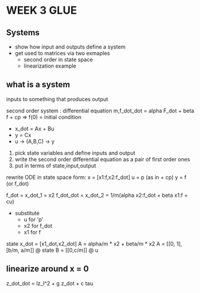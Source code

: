 # WEEK 3 GLUE

## Systems

- show how input and outputs define a system
- get used to matrices via two exmaples
  - second order in state space
  - linearization example

## what is a system

inputs to something that produces output

second order system : differential equation
m,f_dot_dot = alpha F_dot + beta f + cp =>
f(0) = initial condition

- x_dot = Ax + Bu
- y = Cx
- u -> (A,B,C) -> y

1. pick state variables and define inputs and output
2. write the second order differential equation as a pair of first order ones
3. put in terms of state,input,output

rewrite ODE in state space form:
x = [x1:f,x2:f_dot]
u = p (as in + cp)
y = f (or f_dot)

f_dot = x_dot_1 = x2
f_dot_dot = x_dot_2 = 1/m(alpha x2:f_dot + beta x1:f + cu)

- substitute
  - u for 'p'
  - x2 for f_dot
  - x1 for f

state
x_dot = [x1_dot,x2_dot]
A = alpha/m \* x2 + beta/m \* x2
A = [[0, 1],[b/m, a/m]] @ state
B = [[0,c/m]] @ u

## linearize around x = 0

z_dot_dot = lz_l^2 + g z_dot + c tau

